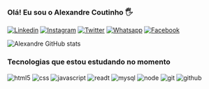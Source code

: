 ### Olá! Eu sou o Alexandre Coutinho 🖐️

[![Linkedin](https://img.shields.io/badge/LinkedIn-0077B5?style=for-the-badge&logo=linkedin&logoColor=white)](https://www.linkedin.com/in/alexandrecoutinho/)
[![Instagram](https://img.shields.io/badge/Instagram-E4405F?style=for-the-badge&logo=instagram&logoColor=white)](https://www.instagram.com/alexandre_coutinho81/) [![Twitter](https://img.shields.io/badge/Twitter-1DA1F2?style=for-the-badge&logo=twitter&logoColor=white)](https://twitter.com/Alexandre210581) [![Whatsapp](https://img.shields.io/badge/WhatsApp-25D366?style=for-the-badge&logo=whatsapp&logoColor=white)](https://api.whatsapp.com/send?phone=5511968006092) [![Facebook](https://img.shields.io/badge/Facebook-1877F2?style=for-the-badge&logo=facebook&logoColor=white)](https://www.facebook.com/alexandre.coutinho81)


![Alexandre GitHub stats](https://github-readme-stats.vercel.app/api?username=alexandre-coutinho&show_icons=true&theme=merko)

### Tecnologias que estou estudando no momento
<div style="display: inline_block">
    <img align="center" alt="html5" src="https://img.shields.io/badge/HTML5-E34F26?style=for-the-badge&logo=html5&logoColor=white"/>
    <img align="center" alt="css" src="https://img.shields.io/badge/CSS3-1572B6?style=for-the-badge&logo=css3&logoColor=white"/>
    <img align="center" alt="javascript" src="https://img.shields.io/badge/JavaScript-F7DF1E?style=for-the-badge&logo=javascript&logoColor=black"/>
    <img align="center" alt="readt" src="https://img.shields.io/badge/React-20232A?style=for-the-badge&logo=react&logoColor=61DAFB"/>
    <img align="center" alt="mysql" src="https://img.shields.io/badge/MySQL-00000F?style=for-the-badge&logo=mysql&logoColor=white"/>
    <img align="center" alt="node" src="https://img.shields.io/badge/Node.js-43853D?style=for-the-badge&logo=node.js&logoColor=white"/>
    <img align="center" alt="git" src="https://img.shields.io/badge/GIT-E44C30?style=for-the-badge&logo=git&logoColor=white"/>
    <img align="center" alt="github" src="https://img.shields.io/badge/GitHub-100000?style=for-the-badge&logo=github&logoColor=white"/>
</div>
